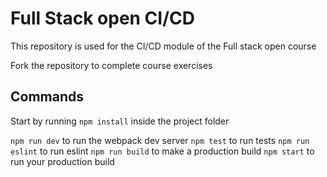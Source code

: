 # Full Stack open CI/CD

This repository is used for the CI/CD module of the Full stack open course

Fork the repository to complete course exercises

## Commands

Start by running `npm install` inside the project folder

`npm run dev` to run the webpack dev server
`npm test` to run tests
`npm run eslint` to run eslint
`npm run build` to make a production build
`npm start` to run your production build

